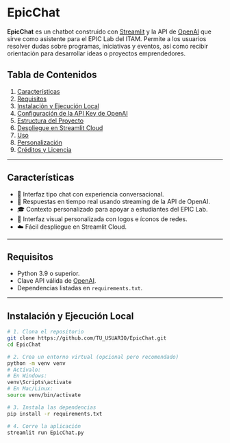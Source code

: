 # EpicChat

**EpicChat** es un chatbot construido con [Streamlit](https://streamlit.io/) y la API de [OpenAI](https://openai.com/) que sirve como asistente para el EPIC Lab del ITAM. Permite a los usuarios resolver dudas sobre programas, iniciativas y eventos, así como recibir orientación para desarrollar ideas o proyectos emprendedores.

## Tabla de Contenidos

1. [Características](#características)  
2. [Requisitos](#requisitos)  
3. [Instalación y Ejecución Local](#instalación-y-ejecución-local)  
4. [Configuración de la API Key de OpenAI](#configuración-de-la-api-key-de-openai)  
5. [Estructura del Proyecto](#estructura-del-proyecto)  
6. [Despliegue en Streamlit Cloud](#despliegue-en-streamlit-cloud)  
7. [Uso](#uso)  
8. [Personalización](#personalización)  
9. [Créditos y Licencia](#créditos-y-licencia)

---

## Características

- 💬 Interfaz tipo chat con experiencia conversacional.
- 🚀 Respuestas en tiempo real usando streaming de la API de OpenAI.
- 🎓 Contexto personalizado para apoyar a estudiantes del EPIC Lab.
- 🎨 Interfaz visual personalizada con logos e íconos de redes.
- ☁️ Fácil despliegue en Streamlit Cloud.

---

## Requisitos

- Python 3.9 o superior.
- Clave API válida de [OpenAI](https://platform.openai.com/account/api-keys).
- Dependencias listadas en `requirements.txt`.

---

## Instalación y Ejecución Local

```bash
# 1. Clona el repositorio
git clone https://github.com/TU_USUARIO/EpicChat.git
cd EpicChat

# 2. Crea un entorno virtual (opcional pero recomendado)
python -m venv venv
# Actívalo:
# En Windows:
venv\Scripts\activate
# En Mac/Linux:
source venv/bin/activate

# 3. Instala las dependencias
pip install -r requirements.txt

# 4. Corre la aplicación
streamlit run EpicChat.py
